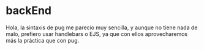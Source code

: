 # backEnd
Hola, la sintaxis de pug me parecio muy sencilla, y aunque no tiene nada de malo, prefiero usar handlebars o EJS, ya que con ellos aprovecharemos más la práctica que con pug.
